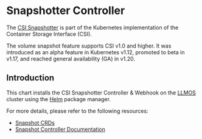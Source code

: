 # Snapshotter Controller

The [CSI Snapshotter](https://github.com/kubernetes-csi/external-snapshotter) is part of the Kubernetes implementation of the Container Storage Interface (CSI).

The volume snapshot feature supports CSI v1.0 and higher. It was introduced as an alpha feature in Kubernetes v1.12, promoted to beta in v1.17, and reached general availability (GA) in v1.20.

## Introduction

This chart installs the CSI Snapshotter Controller & Webhook on the [LLMOS](https://github.com/llmos-ai/llmos-operator) cluster using the [Helm](https://helm.sh) package manager.

For more details, please refer to the following resources:

- [Snapshot CRDs](https://github.com/kubernetes-csi/external-snapshotter/tree/master/client/config/crd)
- [Snapshot Controller Documentation](https://github.com/kubernetes-csi/external-snapshotter/tree/master/deploy/kubernetes/snapshot-controller)